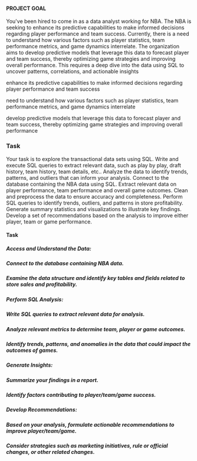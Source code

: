 
#### PROJECT GOAL
You've been hired to come in as a data analyst working for NBA. The NBA is seeking to enhance its predictive capabilities to make informed decisions regarding player performance and team success. Currently, there is a need to understand how various factors such as player statistics, team performance metrics, and game dynamics interrelate. The organization aims to develop predictive models that leverage this data to forecast player and team success, thereby optimizing game strategies and improving overall performance. This requires a deep dive into the data using SQL to uncover patterns, correlations, and actionable insights

enhance its predictive capabilities to make informed decisions regarding player performance and team success

need to understand how various factors such as player statistics, team performance metrics, and game dynamics interrelate

develop predictive models that leverage this data to forecast player and team success, thereby optimizing game strategies and improving overall performance

### Task

Your task is to explore the transactional data sets using SQL.
Write and execute SQL queries to extract relevant data, such as play by play, draft history, team history, team details, etc.. Analyze the data to identify trends, patterns, and outliers that can inform your analysis.
Connect to the database containing the NBA data using SQL.
Extract relevant data on player performance, team performance and overall game outcomes.
Clean and preprocess the data to ensure accuracy and completeness.
Perform SQL queries to identify trends, outliers, and patterns in store profitability.
Generate summary statistics and visualizations to illustrate key findings.
Develop a set of recommendations based on the analysis to improve either player, team or game performance.

#### Task
##### Access and Understand the Data:
##### Connect to the database containing NBA data.
##### Examine the data structure and identify key tables and fields related to store sales and profitability.
##### Perform SQL Analysis:
##### Write SQL queries to extract relevant data for analysis.
##### Analyze relevant metrics to determine team, player or game outcomes.
##### Identify trends, patterns, and anomalies in the data that could impact the outcomes of games.
##### Generate Insights:
##### Summarize your findings in a report.
##### Identify factors contributing to player/team/game success.
##### Develop Recommendations:
##### Based on your analysis, formulate actionable recommendations to improve player/team/game.
##### Consider strategies such as marketing initiatives, rule or official changes, or other related changes.
